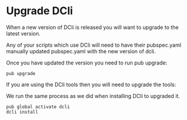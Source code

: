 # Upgrade DCli

When a new version of DCli is released you will want to upgrade to the latest version.

Any of your scripts which use DCli will need to have their pubspec.yaml  manually updated  pubspec.yaml with the new version of dcli.

Once you have updated the version you need to run pub upgrade:

```text
pub upgrade
```

If you are using the DCli tools then you will need to upgrade the tools:

We run the same process as we did when installing DCli to upgraded it.

```text
pub global activate dcli
dcli install
```



